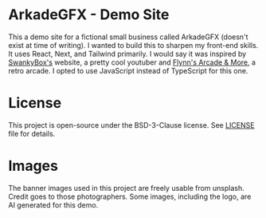# ArkadeGFX - Demo Site

This a demo site for a fictional small business called
ArkadeGFX (doesn't exist at time of writing). I wanted to build this to sharpen my front-end
skills. It uses React, Next, and Tailwind primarily. I would say it was inspired by [SwankyBox's](https://www.youtube.com/@SwankyBox) website,
a pretty cool youtuber and [Flynn's Arcade & More](https://flynnsgaming.com/), a retro arcade. I opted to use JavaScript instead of TypeScript
for this one.

# License

This project is open-source under the BSD-3-Clause license.
See [LICENSE](./LICENSE) file for details.

# Images
The banner images used in this project are freely usable from unsplash.
Credit goes to those photographers.
Some images, including the logo, are AI generated for this demo.
